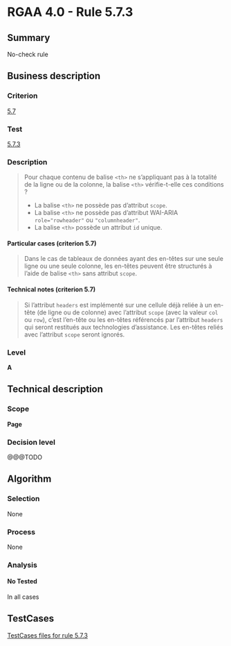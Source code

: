# RGAA 4.0 - Rule 5.7.3

## Summary
No-check rule


## Business description

### Criterion
[5.7](https://www.numerique.gouv.fr/publications/rgaa-accessibilite/methode/criteres/#crit-5-7)

### Test
[5.7.3](https://www.numerique.gouv.fr/publications/rgaa-accessibilite/methode/criteres/#test-5-7-3)

### Description
> Pour chaque contenu de balise `<th>` ne s’appliquant pas à la totalité de la ligne ou de la colonne, la balise `<th>` vérifie-t-elle ces conditions ?
> 
> * La balise `<th>` ne possède pas d’attribut `scope`.
> * La balise `<th>` ne possède pas d’attribut WAI-ARIA `role="rowheader"` ou `"columnheader"`.
> * La balise `<th>` possède un attribut `id` unique.

#### Particular cases (criterion 5.7)
> Dans le cas de tableaux de données ayant des en-têtes sur une seule ligne ou une seule colonne, les en-têtes peuvent être structurés à l’aide de balise `<th>` sans attribut `scope`.

#### Technical notes (criterion 5.7)
> Si l’attribut `headers` est implémenté sur une cellule déjà reliée à un en-tête (de ligne ou de colonne) avec l’attribut `scope` (avec la valeur `col` ou `row`), c’est l’en-tête ou les en-têtes référencés par l’attribut `headers` qui seront restitués aux technologies d’assistance. Les en-têtes reliés avec l’attribut `scope` seront ignorés.

### Level
**A**


## Technical description

### Scope
**Page**

### Decision level
@@@TODO


## Algorithm

### Selection
None

### Process
None

### Analysis

#### No Tested
In all cases


##  TestCases

[TestCases files for rule 5.7.3](https://gitlab.com/asqatasun/Asqatasun/-/tree/v5/rules/rules-rgaa4.0/src/test/resources/testcases/rgaa40//Rgaa40Rule050703/)


